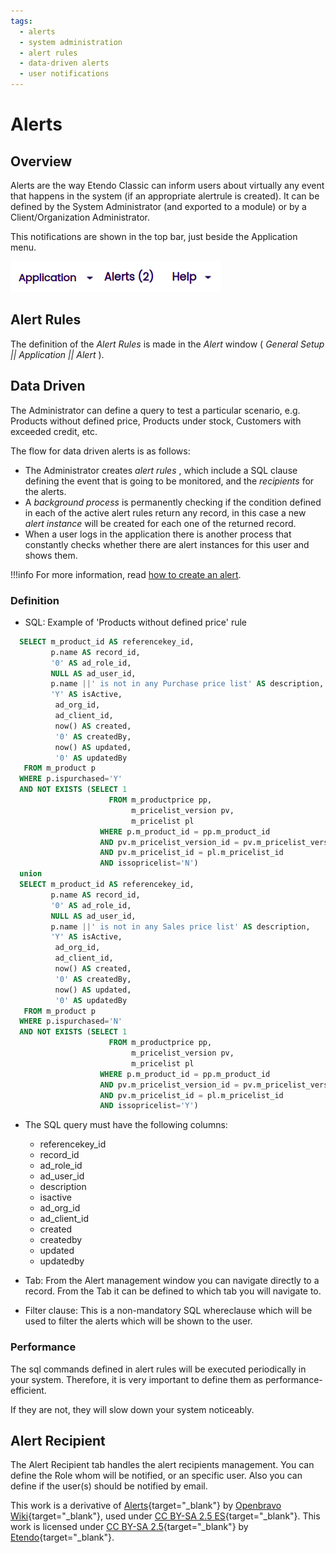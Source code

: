 ```yaml
---
tags: 
  - alerts
  - system administration
  - alert rules
  - data-driven alerts
  - user notifications
---
```


# Alerts


##  Overview

Alerts are the way Etendo Classic can inform users about virtually any event
that happens in the system (if an appropriate alertrule is created). It can be
defined by the System Administrator (and exported to a module) or by a Client/Organization Administrator.

This notifications are shown in the top bar, just beside the Application menu.

![]( ../../../assets/developer-guide/etendo-classic/concepts/Alerts-0.png)


##  Alert Rules

The definition of the _Alert Rules_ is made in the _Alert_ window ( _General
Setup || Application || Alert_ ).

##  Data Driven

The Administrator can define a query to test a particular scenario, e.g. Products without defined price, Products under stock, Customers with exceeded credit, etc.

The flow for data driven alerts is as follows:

  * The Administrator creates *alert rules* , which include a SQL clause defining the event that is going to be monitored, and the *recipients* for the alerts. 
  * A *background process* is permanently checking if the condition defined in each of the active alert rules return any record, in this case a new *alert instance* will be created for each one of the returned record. 
  * When a user logs in the application there is another process that constantly checks whether there are alert instances for this user and shows them. 

!!!info
    For more information, read [how to create an alert](/developer-guide/etendo-classic/how-to-guides/.How_to_create_an_Alert/?h=alert).

###  Definition

  * SQL: Example of 'Products without defined price' rule 

    
    
  ```sql
    SELECT m_product_id AS referencekey_id,
           p.name AS record_id,
           '0' AS ad_role_id,
           NULL AS ad_user_id,
           p.name ||' is not in any Purchase price list' AS description,
           'Y' AS isActive,
            ad_org_id, 
            ad_client_id, 
            now() AS created,  
            '0' AS createdBy,  
            now() AS updated,
            '0' AS updatedBy
     FROM m_product p
    WHERE p.ispurchased='Y'
    AND NOT EXISTS (SELECT 1 
                        FROM m_productprice pp,
                             m_pricelist_version pv,
                             m_pricelist pl
                      WHERE p.m_product_id = pp.m_product_id
                      AND pv.m_pricelist_version_id = pv.m_pricelist_version_id
                      AND pv.m_pricelist_id = pl.m_pricelist_id
                      AND issopricelist='N')
    union                  
    SELECT m_product_id AS referencekey_id,
           p.name AS record_id,
           '0' AS ad_role_id,
           NULL AS ad_user_id,
           p.name ||' is not in any Sales price list' AS description,
           'Y' AS isActive,
            ad_org_id, 
            ad_client_id, 
            now() AS created,  
            '0' AS createdBy,  
            now() AS updated,
            '0' AS updatedBy
     FROM m_product p
    WHERE p.ispurchased='N'
    AND NOT EXISTS (SELECT 1 
                        FROM m_productprice pp,
                             m_pricelist_version pv,
                             m_pricelist pl
                      WHERE p.m_product_id = pp.m_product_id
                      AND pv.m_pricelist_version_id = pv.m_pricelist_version_id
                      AND pv.m_pricelist_id = pl.m_pricelist_id
                      AND issopricelist='Y')
  ```

  * The SQL query must have the following columns: 
    * referencekey_id 
    * record_id 
    * ad_role_id 
    * ad_user_id 
    * description 
    * isactive 
    * ad_org_id 
    * ad_client_id 
    * created 
    * createdby 
    * updated 
    * updatedby 

  * Tab: From the Alert management window you can navigate directly to a record. From the Tab it can be defined to which tab you will navigate to. 

  * Filter clause: This is a non-mandatory SQL whereclause which will be used to filter the alerts which will be shown to the user. 

###  Performance

The sql commands defined in alert rules will be executed periodically in
your system. Therefore, it is very important to define them as performance-
efficient.

If they are not, they will slow down your system noticeably.



##  Alert Recipient

The Alert Recipient tab handles the alert recipients management. You can
define the Role whom will be notified, or an specific user. Also you can
define if the user(s) should be notified by email.

This work is a derivative of [Alerts](https://wiki.openbravo.com/wiki/Alerts){target="\_blank"} by [Openbravo Wiki](http://wiki.openbravo.com/wiki/Welcome_to_Openbravo){target="\_blank"}, used under [CC BY-SA 2.5 ES](https://creativecommons.org/licenses/by-sa/2.5/es/){target="\_blank"}. This work is licensed under [CC BY-SA 2.5](https://creativecommons.org/licenses/by-sa/2.5/){target="\_blank"} by [Etendo](https://etendo.software){target="\_blank"}. 